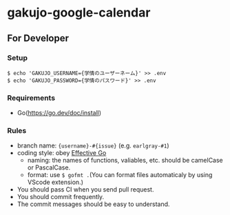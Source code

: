 # gakujo-google-calendar

## For Developer

### Setup

```console
$ echo 'GAKUJO_USERNAME={学情のユーザーネーム}' >> .env
$ echo 'GAKUJO_PASSWORD={学情のパスワード}' >> .env
```

### Requirements

- Go(https://go.dev/doc/install)

### Rules

- branch name: `{username}-#{issue}` (e.g. `earlgray-#1`)
- coding style: obey [Effective Go](https://go.dev/doc/effective_go)
    - naming: the names of functions, valiables, etc. should be camelCase or PascalCase.
    - format: use `$ gofmt .`(You can format files automaticaly by using VScode extension.)
- You should pass CI when you send pull request.
- You should commit frequently.
- The commit messages should be easy to understand.
